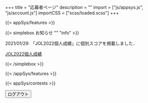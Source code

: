 +++
title = "応募者ページ"
description = ""
import = ["js/appsys.js", "js/account.js"]
importCSS = ["scss/loaded.scss"]
+++

{{< appSys/features >}}

<!-- {{< wrap tag=div class="alert alert-warning" role="alert" id="alert" style="display: none;">}}
{{< icon exclamation-triangle あなたは >}}JOL2022に応募していません．

もしも，ログインするアカウントを間違えた場合は，正しいアカウントでログインしなおしてください．

今お使いのメールアドレス: <span class=user-email></span>

<button id="logout" onclick="logout()" class="btn btn-danger btn-small">ログアウト</button>

{{< /wrap >}} -->

{{< simplebox お知らせ "" "info" >}}

<!-- 「JOL2022競技会場」ページを公開いたしました． -->

<!-- <a role="button" class="btn btn-info text-decoration-none" href="/contest/jol2022/contest/">JOL2022競技会場</a> -->

2021/01/29: 「JOL2022個人成績」に個別スコアを掲載しました．

<a role="button" class="btn btn-info text-decoration-none" href="/result/jol2022/">JOL2022個人成績</a>

{{< /simplebox >}}

{{< /appSys/features >}}

{{< appSys/contests >}}

<button id="logout" onclick="logout()" class="btn btn-danger btn-small mt-5">ログアウト</button>
